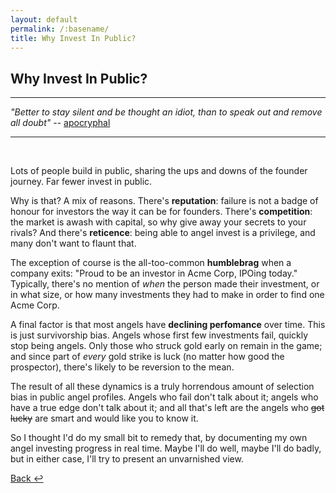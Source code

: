 ```yaml
---
layout: default
permalink: /:basename/
title: Why Invest In Public?
---
```


## Why Invest In Public?

----
*"Better to stay silent and be thought an idiot, than to speak out and remove all doubt"* -- [apocryphal](https://quoteinvestigator.com/2010/05/17/remain-silent/)

----

<br/>

Lots of people build in public, sharing the ups and downs of the founder journey.  Far fewer invest in public.  

Why is that?  A mix of reasons.  There's **reputation**: failure is not a badge of honour for investors the way it can be for founders. There's **competition**: the market is awash with capital, so why give away your secrets to your rivals?  And there's **reticence**: being able to angel invest is a privilege, and many don't want to flaunt that.

The exception of course is the all-too-common **humblebrag** when a company exits: "Proud to be an investor in Acme Corp, IPOing today."  Typically, there's no mention of *when* the person made their investment, or in what size, or how many investments they had to make in order to find one Acme Corp.

A final factor is that most angels have **declining perfomance** over time.  This is just survivorship bias.  Angels whose first few investments fail, quickly stop being angels.  Only those who struck gold early on remain in the game; and since part of *every* gold strike is luck (no matter how good the prospector), there's likely to be reversion to the mean.  

The result of all these dynamics is a truly horrendous amount of selection bias in public angel profiles.  Angels who fail don't talk about it; angels who have a true edge don't talk about it; and all that's left are the angels who <strike>got lucky</strike> are smart and would like you to know it.

So I thought I'd do my small bit to remedy that, by documenting my own angel investing progress in real time.  Maybe I'll do well, maybe I'll do badly, but in either case, I'll try to present an unvarnished view.  

[Back ↩](/checks-and-balances)

<br/>
<br/>
<br/>